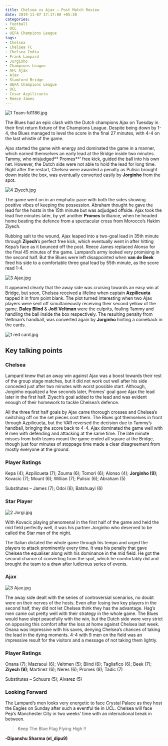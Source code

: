 ```yaml
---
title: Chelsea vs Ajax – Post Match Review
date: 2019-11-07 17:17:00 +05:30
categories:
- Football
- UCL
- UEFA Champions League
tags:
- Chelsea
- Chelsea FC
- Chelsea India
- Frank Lampard
- Jorginho
- Champions League
- AFC Ajax
- Ajax
- Stamford Bridge
- UEFA Champions League
- UCL
- Cesar Azpilicueta
- Reece James
---
```


![1 Team-fd1186.jpg](/uploads/1%20Team-fd1186.jpg)

The Blues had an epic clash with the Dutch champions Ajax on Tuesday in their first return fixture of the Champions League. Despite being down by 1-4, the Blues managed to level the score in the final 27 minutes, with 4-4 on the last whistle of the game.

Ajax started the game with energy and dominated the game in a manner, which earned themselves an early lead at the Bridge inside two minutes. Tammy, who misjudged** Promes**’ free kick, guided the ball into his own net. However, the Dutch side were not able to hold the lead for long time. Right after the restart, Chelsea were awarded a penalty as Pulisic brought down inside the box, was eventually converted easily by **Jorginho** from the spot.

![4 Ziyech.jpg](/uploads/4%20Ziyech.jpg)

The game went on in an emphatic pace with both the sides showing positive vibes of keeping the possession. Abraham thought he gave the lead for the hosts in the 15th minute but was adjudged offside. Ajax took the lead five minutes later, by yet another **Promes** brilliance, when he headed home beating the defence from a spectacular cross from Morocco’s Hakim Ziyech.

Rubbing salt to the wound, Ajax leaped into a two-goal lead in 35th minute through **Ziyech**’s perfect free kick, which eventually went in after hitting Kepa’s face as it bounced off the post. Reece James replaced Alonso for the final 45 minutes of the game. Lampard’s army looked very promising in the second half. But the Blues were left disappointed when **van de Beek** fired his side to a comfortable three goal lead by 55th minute, as the score read 1-4.

![3 Ajax.jpg](/uploads/3%20Ajax.jpg)

It appeared clearly that the away side was cruising towards an easy win at Bridge, but soon, Chelsea received a lifeline when captain **Azpilicueta** tapped it in from point blank. The plot turned interesting when two Ajax players were sent off simultaneously receiving their second yellow of the game. **Daley Blind** & **Joël Veltman** were the culprits, fouling Tammy and handling the ball inside the box respectively. The resulting penalty from Veltman’s handball, was converted again by **Jorginho** hinting a comeback in the cards.

![1 red card.jpg](/uploads/1%20red%20card.jpg)

## Key talking points

### Chelsea

Lampard knew that an away win against Ajax was a boost towards their rest of the group stage matches, but it did not work out well after his side conceded just after two minutes with worst possible start. Although, Jorginho equalized a few seconds later, Promes’ goal gave Ajax the lead later in the first half. Ziyech’s goal added to the lead and was evident enough of their homework to tackle Chelsea’s defence.

All the three first half goals by Ajax came thorough crosses and Chelsea’s switching off on the set pieces cost them. The Blues got themselves in front through Azpilicueta, but the VAR reversed the decision due to Tammy’s handball, bringing the score back to 4-4. Ajax dominated the game well with 9 men with defending and attacking at the same time. The late minute misses from both teams meant the game ended all square at the Bridge, though just four minutes of stoppage time made a clear disagreement from mostly everyone at the ground.

### Player Ratings

Kepa (4); Azpilicueta (7); Zouma (6); Tomori (6); Alonso (4); **Jorginho (9)**; Kovacic (7); Mount (6); Willian (7); Pulisic (6); Abraham (5)

Substitutes – James (7); Odoi (6); Batshuayi (6)

### Star Player

![2 Jorgi.jpg](/uploads/2%20Jorgi.jpg)

With Kovacic playing phenomenal in the first half of the game and held the mid field perfectly well, it was his partner Jorginho who deserved to be called the Star man of the night.

The Italian dictated the whole game through his tempo and urged the players to attack prominently every time. It was his penalty that gave Chelsea the equaliser along with his dominance in the mid field. He got the second chance of converting from the spot, which he comfortably did and brought the team to a draw after ludicrous series of events.

### Ajax

![3 Ajax.jpg](/uploads/3%20Ajax.jpg)

The away side dealt with the series of controversial scenarios, no doubt were on their nerves of the hosts. Even after losing two key players in the second half, they did not let Chelsea think they has the advantage. Hag’s men came out pretty well with their strategy in the whole game. The Blues would have slept peacefully with the win, but the Dutch side were very strict on opposing this comfort after the loss at home against Chelsea last week. Onana was impressive with his saves, denying Chelsea’s chances of taking the lead in the dying moments. 4-4 with 9 men on the field was an impressive result for the visitors and a message of not taking them lightly.

### Player Ratings

Onana (7); Mazraoui (6); Veltmen (5); Blind (6); Tagliafico (6); Beek (7); **Ziyech (9)**; Martinez (6); Neres (6); Promes (8); Tadic (7)

Substitutes – Schuurs (5); Alvarez (5)

### Looking Forward

The Lampard’s men looks very energetic to face Crystal Palace as they host the Eagles on Sunday after such a eventful tie in UCL. Chelsea will face Pep’s Manchester City in two weeks’ time with an international break in between.

> Keep The Blue Flag Flying High !!

**-Dipanshu Sharma (el_dipu9)**